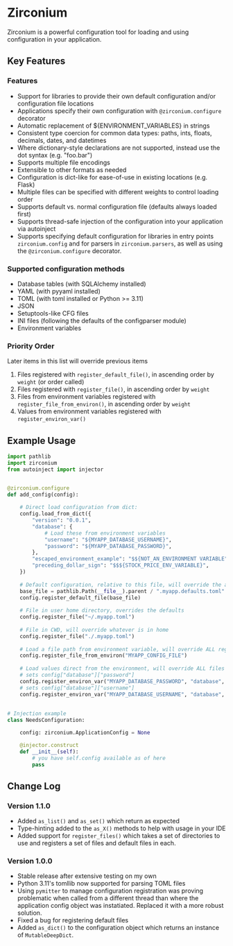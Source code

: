 # Zirconium

Zirconium is a powerful configuration tool for loading and using configuration in your application.

## Key Features

### Features

* Support for libraries to provide their own default configuration and/or configuration file locations
* Applications specify their own configuration with `@zirconium.configure` decorator
* Automatic replacement of ${ENVIRONMENT_VARIABLES} in strings
* Consistent type coercion for common data types: paths, ints, floats, decimals, dates, and datetimes
* Where dictionary-style declarations are not supported, instead use the dot syntax (e.g. "foo.bar") 
* Supports multiple file encodings 
* Extensible to other formats as needed
* Configuration is dict-like for ease-of-use in existing locations (e.g. Flask)
* Multiple files can be specified with different weights to control loading order
* Supports default vs. normal configuration file (defaults always loaded first)
* Supports thread-safe injection of the configuration into your application via autoinject
* Supports specifying default configuration for libraries in entry points `zirconium.config` and for parsers in
  `zirconium.parsers`, as well as using the `@zirconium.configure` decorator.

### Supported configuration methods

* Database tables (with SQLAlchemy installed)
* YAML (with pyyaml installed)
* TOML (with toml installed or Python >= 3.11)
* JSON
* Setuptools-like CFG files
* INI files (following the defaults of the configparser module)
* Environment variables

### Priority Order

Later items in this list will override previous items

1. Files registered with `register_default_file()`, in ascending order by `weight` (or order called)
2. Files registered with `register_file()`, in ascending order by `weight`
3. Files from environment variables registered with `register_file_from_environ()`, in ascending order by `weight`
5. Values from environment variables registered with `register_environ_var()`


## Example Usage

```python
import pathlib
import zirconium
from autoinject import injector


@zirconium.configure
def add_config(config):
  
    # Direct load configuration from dict:
    config.load_from_dict({
        "version": "0.0.1",
        "database": {
            # Load these from environment variables
            "username": "${MYAPP_DATABASE_USERNAME}",
            "password": "${MYAPP_DATABASE_PASSWORD}",
        },
        "escaped_environment_example": "$${NOT_AN_ENVIRONMENT VARIABLE",
        "preceding_dollar_sign": "$$${STOCK_PRICE_ENV_VARIABLE}",
    })
    
    # Default configuration, relative to this file, will override the above dict
    base_file = pathlib.Path(__file__).parent / ".myapp.defaults.toml"
    config.register_default_file(base_file) 
    
    # File in user home directory, overrides the defaults
    config.register_file("~/.myapp.toml")
    
    # File in CWD, will override whatever is in home
    config.register_file("./.myapp.toml")
    
    # Load a file path from environment variable, will override ALL registered files
    config.register_file_from_environ("MYAPP_CONFIG_FILE")
    
    # Load values direct from the environment, will override ALL files including those specific in environment variables
    # sets config["database"]["password"]
    config.register_environ_var("MYAPP_DATABASE_PASSWORD", "database", "password")
    # sets config["database"]["username"]
    config.register_environ_var("MYAPP_DATABASE_USERNAME", "database", "username")
    
  
# Injection example
class NeedsConfiguration:

    config: zirconium.ApplicationConfig = None

    @injector.construct
    def __init__(self):
        # you have self.config available as of here
        pass

```

## Change Log

### Version 1.1.0
- Added `as_list()` and `as_set()` which return as expected
- Type-hinting added to the `as_X()` methods to help with usage in your IDE
- Added support for `register_files()` which takes a set of directories to use and registers a set of files and default files in each.

### Version 1.0.0

- Stable release after extensive testing on my own
- Python 3.11's tomllib now supported for parsing TOML files
- Using `pymitter` to manage configuration registration was proving problematic when called from
  a different thread than where the application config object was instatiated. Replaced it with a more robust solution.
- Fixed a bug for registering default files
- Added `as_dict()` to the configuration object which returns an instance of `MutableDeepDict`.
